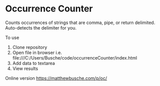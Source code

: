 # Occurrence Counter
Counts occurrences of strings that are comma, pipe, or return delimited. Auto-detects the delimiter for you.

To use
1. Clone repository
2. Open file in browser i.e. file:///C:/Users/Busche/code/occurrenceCounter/index.html
3. Add data to textarea
4. View results

Online version https://matthewbusche.com/p/oc/
